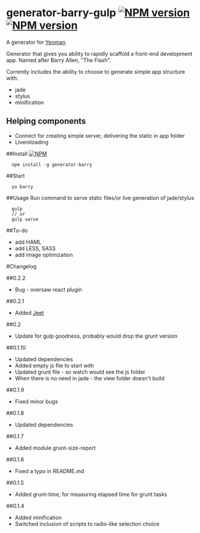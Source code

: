 # generator-barry-gulp [![NPM version](https://badge.fury.io/js/generator-barry.png)](http://badge.fury.io/js/generator-barry-gulp) [![NPM version](https://david-dm.org/dkunin/generator-barry-gulp.png)](https://david-dm.org/dkunin/generator-barry-gulp.png)

A generator for [Yeoman](http://yeoman.io).

Generator that gives you ability to rapidly scaffold a front-end development app. Named after Barry Allen, "The Flash".

Currently includes the ability to choose to generate simple app structure with:
- jade
- stylus
- minification

## Helping components
- Connect for creating simple server, delivering the static in app folder
- Livereloading

##Install 
[![NPM](https://nodei.co/npm/generator-barry-gulp.png?downloads=true)](https://nodei.co/npm/generator-barry-gulp/)

      npm install -g generator-barry

##Start 

      yo barry

##Usage 
Run command to serve static files/or live generation of jade/stylus
      
      gulp 
      // or
      gulp serve

##To-do
- add HAML
- add LESS, SASS
- add image optimization

#Changelog

##0.2.2
- Bug - oversaw react plugin

##0.2.1
- Added [Jeet](http://jeet.gs/)

##0.2
- Update for gulp goodness, probably would drop the grunt version

##0.1.10
- Updated dependencies
- Added empty js file to start with
- Updated grunt file - so watch would see the js folder
- When there is no need in jade - the view folder doesn't build

##0.1.9
- Fixed minor bugs

##0.1.8
- Updated dependencies

##0.1.7
- Added module grunt-size-report

##0.1.6
- Fixed a typo in README.md

##0.1.5
- Added grunt-time, for measuring elapsed time for grunt tasks

##0.1.4
- Added minification
- Switched inclusion of scripts to radio-like selection choice  